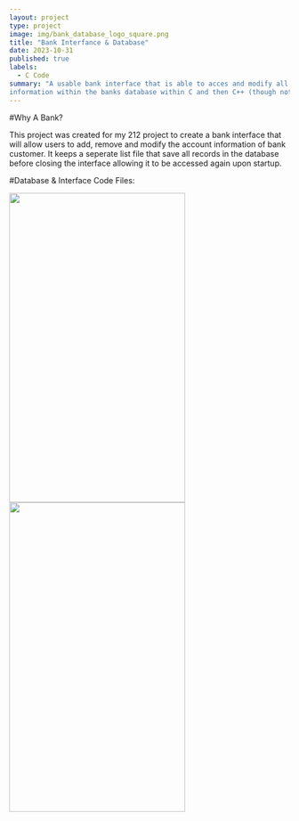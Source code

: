 ```yaml
---
layout: project
type: project
image: img/bank_database_logo_square.png
title: "Bank Interfance & Database"
date: 2023-10-31
published: true
labels:
  - C Code
summary: "A usable bank interface that is able to acces and modify all bank customers
information within the banks database within C and then C++ (though not included)."
---
```

#Why A Bank?

This project was created for my 212 project to create a bank interface that will allow users 
to add, remove and modify the account information of bank customer. It keeps a seperate list 
file that save all records in the database before closing the interface allowing it to be 
accessed again upon startup.

#Database & Interface Code Files:
  <div class="text-center p-4">
  <img width="316px" height = "556px" src="../img/database.txt" class="img-thumbnail" >
  <img width="316px" height = "556px" src="../img/user_interface.txt" class="img-thumbnail" >
 
